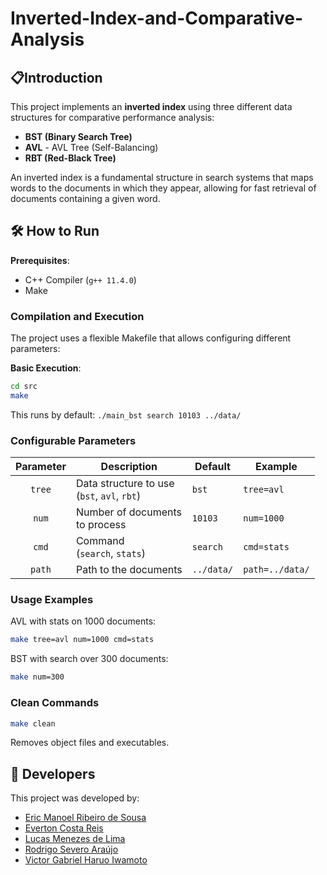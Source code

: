 # Inverted-Index-and-Comparative-Analysis

## 📋Introduction
This project implements an **inverted index** using three different data structures for comparative performance analysis:

- **BST (Binary Search Tree)**
- **AVL** - AVL Tree (Self-Balancing)
- **RBT (Red-Black Tree)**

An inverted index is a fundamental structure in search systems that maps words to the documents in which they appear, allowing for fast retrieval of documents containing a given word.

## 🛠️ How to Run
**Prerequisites**:
- C++ Compiler (`g++ 11.4.0`)
- Make

### Compilation and Execution
The project uses a flexible Makefile that allows configuring different parameters:

**Basic Execution**:
```bash
cd src
make
```

This runs by default: `./main_bst search 10103 ../data/`

### Configurable Parameters

| Parameter | Description                        | Default     | Example           |
|:---------:|------------------------------------|-------------|-------------------|
| `tree`    | Data structure to use <br> (`bst`, `avl`, `rbt`) | `bst`       | `tree=avl`        |
| `num`     | Number of documents <br> to process | `10103`     | `num=1000`        |
| `cmd`     | Command <br> (`search`, `stats`)    | `search`    | `cmd=stats`       |
| `path`    | Path to the documents               | `../data/`  | `path=../data/`    |


### Usage Examples

AVL with stats on 1000 documents:
```bash
make tree=avl num=1000 cmd=stats
```

BST with search over 300 documents:
```bash
make num=300
```

### Clean Commands
```bash
make clean
```
Removes object files and executables.


## 👥 Developers
This project was developed by:

- [Eric Manoel Ribeiro de Sousa](https://github.com/derik713)
- [Everton Costa Reis](https://github.com/Everton-Reis)
- [Lucas Menezes de Lima](https://github.com/MenezesLima)
- [Rodrigo Severo Araújo](https://github.com/rodrisevero)
- [Victor Gabriel Haruo Iwamoto](https://github.com/VictorGHaruo)